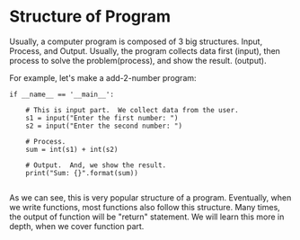 # Structure of Program

Usually, a computer program is composed of 3 big structures.  Input, Process, and Output.  Usually, the program collects data first (input), then process to solve the problem(process), and show the result. (output).

For example, let's make a add-2-number program:

```
if __name__ == '__main__':

    # This is input part.  We collect data from the user.
    s1 = input("Enter the first number: ")
    s2 = input("Enter the second number: ")

    # Process.
    sum = int(s1) + int(s2)

    # Output.  And, we show the result.
    print("Sum: {}".format(sum))
    
```

As we can see, this is very popular structure of a program.
Eventually, when we write functions, most functions also follow this structure.
Many times, the output of function will be "return" statement.
We will learn this more in depth, when we cover function part.

